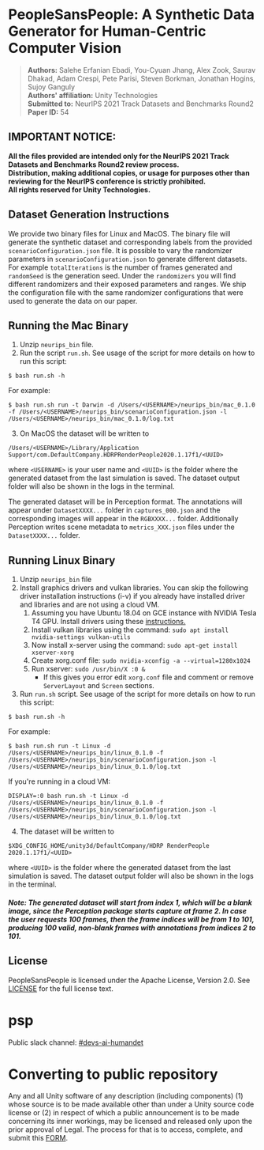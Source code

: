 # PeopleSansPeople: A Synthetic Data Generator for Human-Centric Computer Vision

> **Authors:** Salehe Erfanian Ebadi, You-Cyuan Jhang, Alex Zook, Saurav Dhakad, Adam Crespi, Pete Parisi, Steven Borkman, Jonathan Hogins, Sujoy Ganguly
> <br />
> **Authors' affiliation:** Unity Technologies
> <br />
> **Submitted to:** NeurIPS 2021 Track Datasets and Benchmarks Round2
> <br />
> **Paper ID:** 54


## IMPORTANT NOTICE:

**All the files provided are intended only for the NeurIPS 2021 Track Datasets and Benchmarks Round2 review process.**
<br />
**Distribution, making additional copies, or usage for purposes other than reviewing for the NeurIPS conference is strictly prohibited.**
<br />
**All rights reserved for Unity Technologies.**

## Dataset Generation Instructions

We provide two binary files for Linux and MacOS. The binary file will generate the synthetic dataset and corresponding labels from the provided `scenarioConfiguration.json` file.
It is possible to vary the randomizer parameters in `scenarioConfiguration.json` to generate different datasets.
For example `totalIterations` is the number of frames generated and `randomSeed` is the generation seed.
Under the `randomizers` you will find different randomizers and their exposed parameters and ranges. We ship the configuration file with the same randomizer configurations that were used to generate the data on our paper.

## Running the Mac Binary

1. Unzip `neurips_bin` file.
2. Run the script `run.sh`. See usage of the script for more details on how to run this script:

```
$ bash run.sh -h
```
For example:
```
$ bash run.sh run -t Darwin -d /Users/<USERNAME>/neurips_bin/mac_0.1.0 -f /Users/<USERNAME>/neurips_bin/scenarioConfiguration.json -l /Users/<USERNAME>/neurips_bin/mac_0.1.0/log.txt
```

3. On MacOS the dataset will be written to
```
/Users/<USERNAME>/Library/Application Support/com.DefaultCompany.HDRPRenderPeople2020.1.17f1/<UUID>
```
where `<USERNAME>` is your user name and `<UUID>` is the folder where the generated dataset from the last simulation is saved.
The dataset output folder will also be shown in the logs in the terminal.

The generated dataset will be in Perception format. The annotations will appear under `DatasetXXXX...` folder in `captures_000.json` and the corresponding images will appear in the `RGBXXXX...` folder. Additionally Perception writes scene metadata to `metrics_XXX.json` files under the `DatasetXXXX...` folder.

## Running Linux Binary

1. Unzip `neurips_bin` file
2. Install graphics drivers and vulkan libraries. You can skip the following driver installation instructions (i-v) if you already have installed driver and libraries and are not using a cloud VM.
    1. Assuming you have Ubuntu 18.04 on GCE instance with NVIDIA Tesla T4 GPU. Install drivers using these [instructions.](https://cloud.google.com/compute/docs/gpus/install-drivers-gpu)
    2. Install vulkan libraries using the command: `sudo apt install nvidia-settings vulkan-utils`
    3. Now install x-server using the command: `sudo apt-get install xserver-xorg`
    4. Create xorg.conf file: `sudo nvidia-xconfig -a --virtual=1280x1024`
    5. Run xserver: `sudo /usr/bin/X :0 &`
        - If this gives you error edit `xorg.conf` file and comment or remove `ServerLayout` and `Screen` sections.
3. Run `run.sh` script. See usage of the script for more details on how to run this script:

```
$ bash run.sh -h
```
For example:
```
$ bash run.sh run -t Linux -d /Users/<USERNAME>/neurips_bin/linux_0.1.0 -f /Users/<USERNAME>/neurips_bin/scenarioConfiguration.json -l /Users/<USERNAME>/neurips_bin/linux_0.1.0/log.txt
```
If you're running in a cloud VM:
```
DISPLAY=:0 bash run.sh -t Linux -d /Users/<USERNAME>/neurips_bin/linux_0.1.0 -f /Users/<USERNAME>/neurips_bin/scenarioConfiguration.json -l /Users/<USERNAME>/neurips_bin/linux_0.1.0/log.txt
```
4. The dataset will be written to
```
$XDG_CONFIG_HOME/unity3d/DefaultCompany/HDRP RenderPeople 2020.1.17f1/<UUID>
```
where `<UUID>` is the folder where the generated dataset from the last simulation is saved. The dataset output folder will also be shown in the logs in the terminal.


##### Note: The generated dataset will start from index 1, which will be a blank image, since the Perception package starts capture at frame 2. In case the user requests 100 frames, then the frame indices will be from 1 to 101, producing 100 valid, non-blank frames with annotations from indices 2 to 101.




## License

PeopleSansPeople is licensed under the Apache License, Version 2.0. See [LICENSE](LICENSE.md) for the full license text.


# psp
Public slack channel: [#devs-ai-humandet](https://unity.slack.com/messages/C01MW8AJU4F/)

# Converting to public repository
Any and all Unity software of any description (including components) (1) whose source is to be made available other than under a Unity source code license or (2) in respect of which a public announcement is to be made concerning its inner workings, may be licensed and released only upon the prior approval of Legal.
The process for that is to access, complete, and submit this [FORM](https://docs.google.com/forms/d/e/1FAIpQLSe3H6PARLPIkWVjdB_zMvuIuIVtrqNiGlEt1yshkMCmCMirvA/viewform).
